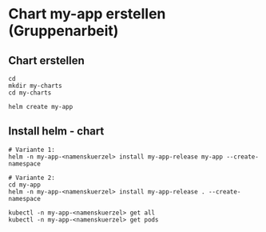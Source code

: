 # Chart my-app erstellen (Gruppenarbeit) 

## Chart erstellen 

```
cd 
mkdir my-charts
cd my-charts
```

```
helm create my-app
``` 

## Install helm - chart 

```
# Variante 1:
helm -n my-app-<namenskuerzel> install my-app-release my-app --create-namespace 
```

```
# Variante 2:
cd my-app
helm -n my-app-<namenskuerzel> install my-app-release . --create-namespace 
```

```
kubectl -n my-app-<namenskuerzel> get all
kubectl -n my-app-<namenskuerzel> get pods 
```
